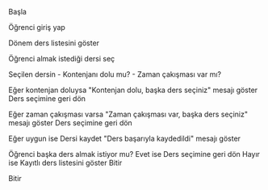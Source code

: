 Başla

Öğrenci giriş yap

Dönem ders listesini göster

Öğrenci almak istediği dersi seç

Seçilen dersin
    - Kontenjanı dolu mu?
    - Zaman çakışması var mı?

Eğer kontenjan doluysa
    "Kontenjan dolu, başka ders seçiniz" mesajı göster
    Ders seçimine geri dön

Eğer zaman çakışması varsa
    "Zaman çakışması var, başka ders seçiniz" mesajı göster
    Ders seçimine geri dön

Eğer uygun ise
    Dersi kaydet
    "Ders başarıyla kaydedildi" mesajı göster

Öğrenci başka ders almak istiyor mu?
    Evet ise
        Ders seçimine geri dön
    Hayır ise
        Kayıtlı ders listesini göster
        Bitir

Bitir
